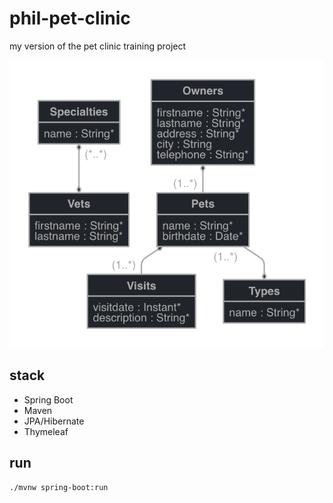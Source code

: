 # phil-pet-clinic
my version of the pet clinic training project

![jhipster-jdl.png](jhipster-jdl.png)

## stack
- Spring Boot
- Maven
- JPA/Hibernate
- Thymeleaf

## run
```bash
./mvnw spring-boot:run
```
